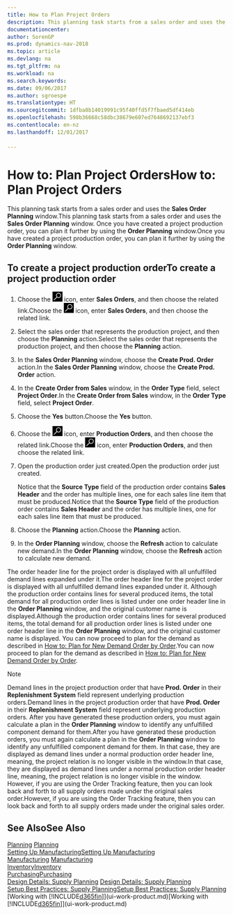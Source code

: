 ```yaml
---
title: How to Plan Project Orders
description: This planning task starts from a sales order and uses the **Sales Order Planning** window. Once you have created a project production order, you can plan it further by using the **Order Planning** window.
documentationcenter: 
author: SorenGP
ms.prod: dynamics-nav-2018
ms.topic: article
ms.devlang: na
ms.tgt_pltfrm: na
ms.workload: na
ms.search.keywords: 
ms.date: 09/06/2017
ms.author: sgroespe
ms.translationtype: HT
ms.sourcegitcommit: 1dfba8b14019991c95f40ffd5f7fbaed5df414eb
ms.openlocfilehash: 598b36668c58dbc38679e607ed7648692137ebf3
ms.contentlocale: en-nz
ms.lasthandoff: 12/01/2017

---
```

# <a name="how-to-plan-project-orders"></a><span data-ttu-id="61c05-104">How to: Plan Project Orders</span><span class="sxs-lookup"><span data-stu-id="61c05-104">How to: Plan Project Orders</span></span>
<span data-ttu-id="61c05-105">This planning task starts from a sales order and uses the **Sales Order Planning** window.</span><span class="sxs-lookup"><span data-stu-id="61c05-105">This planning task starts from a sales order and uses the **Sales Order Planning** window.</span></span> <span data-ttu-id="61c05-106">Once you have created a project production order, you can plan it further by using the **Order Planning** window.</span><span class="sxs-lookup"><span data-stu-id="61c05-106">Once you have created a project production order, you can plan it further by using the **Order Planning** window.</span></span>  

## <a name="to-create-a-project-production-order"></a><span data-ttu-id="61c05-107">To create a project production order</span><span class="sxs-lookup"><span data-stu-id="61c05-107">To create a project production order</span></span>  

1.  <span data-ttu-id="61c05-108">Choose the ![Search for Page or Report](media/ui-search/search_small.png "Search for Page or Report icon") icon, enter **Sales Orders**, and then choose the related link.</span><span class="sxs-lookup"><span data-stu-id="61c05-108">Choose the ![Search for Page or Report](media/ui-search/search_small.png "Search for Page or Report icon") icon, enter **Sales Orders**, and then choose the related link.</span></span>  
2.  <span data-ttu-id="61c05-109">Select the sales order that represents the production project, and then choose the **Planning** action.</span><span class="sxs-lookup"><span data-stu-id="61c05-109">Select the sales order that represents the production project, and then choose the **Planning** action.</span></span>  
4.  <span data-ttu-id="61c05-110">In the **Sales Order Planning** window, choose  the **Create Prod. Order** action.</span><span class="sxs-lookup"><span data-stu-id="61c05-110">In the **Sales Order Planning** window, choose  the **Create Prod. Order** action.</span></span>  
5.  <span data-ttu-id="61c05-111">In the **Create Order from Sales** window, in the **Order Type** field, select **Project Order**.</span><span class="sxs-lookup"><span data-stu-id="61c05-111">In the **Create Order from Sales** window, in the **Order Type** field, select **Project Order**.</span></span>  
6.  <span data-ttu-id="61c05-112">Choose the **Yes** button.</span><span class="sxs-lookup"><span data-stu-id="61c05-112">Choose the **Yes** button.</span></span>  
7.  <span data-ttu-id="61c05-113">Choose the ![Search for Page or Report](media/ui-search/search_small.png "Search for Page or Report icon") icon, enter **Production Orders**, and then choose the related link.</span><span class="sxs-lookup"><span data-stu-id="61c05-113">Choose the ![Search for Page or Report](media/ui-search/search_small.png "Search for Page or Report icon") icon, enter **Production Orders**, and then choose the related link.</span></span>
8. <span data-ttu-id="61c05-114">Open the production order just created.</span><span class="sxs-lookup"><span data-stu-id="61c05-114">Open the production order just created.</span></span>  

    <span data-ttu-id="61c05-115">Notice that the **Source Type** field of the production order contains **Sales Header** and the order has multiple lines, one for each sales line item that must be produced.</span><span class="sxs-lookup"><span data-stu-id="61c05-115">Notice that the **Source Type** field of the production order contains **Sales Header** and the order has multiple lines, one for each sales line item that must be produced.</span></span>  
9. <span data-ttu-id="61c05-116">Choose the **Planning** action.</span><span class="sxs-lookup"><span data-stu-id="61c05-116">Choose the **Planning** action.</span></span>
10. <span data-ttu-id="61c05-117">In the **Order Planning** window, choose the **Refresh** action to calculate new demand.</span><span class="sxs-lookup"><span data-stu-id="61c05-117">In the **Order Planning** window, choose the **Refresh** action to calculate new demand.</span></span>  

<span data-ttu-id="61c05-118">The order header line for the project order is displayed with all unfulfilled demand lines expanded under it.</span><span class="sxs-lookup"><span data-stu-id="61c05-118">The order header line for the project order is displayed with all unfulfilled demand lines expanded under it.</span></span> <span data-ttu-id="61c05-119">Although the production order contains lines for several produced items, the total demand for all production order lines is listed under one order header line in the **Order Planning** window, and the original customer name is displayed.</span><span class="sxs-lookup"><span data-stu-id="61c05-119">Although the production order contains lines for several produced items, the total demand for all production order lines is listed under one order header line in the **Order Planning** window, and the original customer name is displayed.</span></span> <span data-ttu-id="61c05-120">You can now proceed to plan for the demand as described in [How to: Plan for New Demand Order by Order](production-how-to-plan-for-new-demand.md).</span><span class="sxs-lookup"><span data-stu-id="61c05-120">You can now proceed to plan for the demand as described in [How to: Plan for New Demand Order by Order](production-how-to-plan-for-new-demand.md).</span></span>  

> [!NOTE]  
>  <span data-ttu-id="61c05-121">Demand lines in the project production order that have **Prod. Order** in their **Replenishment System** field represent underlying production orders.</span><span class="sxs-lookup"><span data-stu-id="61c05-121">Demand lines in the project production order that have **Prod. Order** in their **Replenishment System** field represent underlying production orders.</span></span> <span data-ttu-id="61c05-122">After you have generated these production orders, you must again calculate a plan in the **Order Planning** window to identify any unfulfilled component demand for them.</span><span class="sxs-lookup"><span data-stu-id="61c05-122">After you have generated these production orders, you must again calculate a plan in the **Order Planning** window to identify any unfulfilled component demand for them.</span></span> <span data-ttu-id="61c05-123">In that case, they are displayed as demand lines under a normal production order header line, meaning, the project relation is no longer visible in the window.</span><span class="sxs-lookup"><span data-stu-id="61c05-123">In that case, they are displayed as demand lines under a normal production order header line, meaning, the project relation is no longer visible in the window.</span></span> <span data-ttu-id="61c05-124">However, if you are using the Order Tracking feature, then you can look back and forth to all supply orders made under the original sales order.</span><span class="sxs-lookup"><span data-stu-id="61c05-124">However, if you are using the Order Tracking feature, then you can look back and forth to all supply orders made under the original sales order.</span></span>  

## <a name="see-also"></a><span data-ttu-id="61c05-125">See Also</span><span class="sxs-lookup"><span data-stu-id="61c05-125">See Also</span></span>
<span data-ttu-id="61c05-126">[Planning](production-planning.md) </span><span class="sxs-lookup"><span data-stu-id="61c05-126">[Planning](production-planning.md) </span></span>  
[<span data-ttu-id="61c05-127">Setting Up Manufacturing</span><span class="sxs-lookup"><span data-stu-id="61c05-127">Setting Up Manufacturing</span></span>](production-configure-production-processes.md)  
<span data-ttu-id="61c05-128">[Manufacturing](production-manage-manufacturing.md)  </span><span class="sxs-lookup"><span data-stu-id="61c05-128">[Manufacturing](production-manage-manufacturing.md)  </span></span>  
[<span data-ttu-id="61c05-129">Inventory</span><span class="sxs-lookup"><span data-stu-id="61c05-129">Inventory</span></span>](inventory-manage-inventory.md)  
[<span data-ttu-id="61c05-130">Purchasing</span><span class="sxs-lookup"><span data-stu-id="61c05-130">Purchasing</span></span>](purchasing-manage-purchasing.md)  
<span data-ttu-id="61c05-131">[Design Details: Supply Planning](design-details-supply-planning.md) </span><span class="sxs-lookup"><span data-stu-id="61c05-131">[Design Details: Supply Planning](design-details-supply-planning.md) </span></span>  
[<span data-ttu-id="61c05-132">Setup Best Practices: Supply Planning</span><span class="sxs-lookup"><span data-stu-id="61c05-132">Setup Best Practices: Supply Planning</span></span>](setup-best-practices-supply-planning.md)  
<span data-ttu-id="61c05-133">[Working with [!INCLUDE[d365fin](includes/d365fin_md.md)]](ui-work-product.md)</span><span class="sxs-lookup"><span data-stu-id="61c05-133">[Working with [!INCLUDE[d365fin](includes/d365fin_md.md)]](ui-work-product.md)</span></span>

